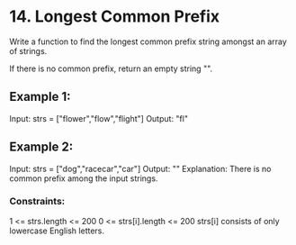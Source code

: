 
# 14. Longest Common Prefix

Write a function to find the longest common prefix string amongst 
an array of strings.

If there is no common prefix, return an empty string "".

 

## Example 1:

Input: strs = ["flower","flow","flight"]
Output: "fl"

## Example 2:

Input: strs = ["dog","racecar","car"]
Output: ""
Explanation: There is no common prefix among the input strings.
 

### Constraints:

1 <= strs.length <= 200
0 <= strs[i].length <= 200
strs[i] consists of only lowercase English letters.

